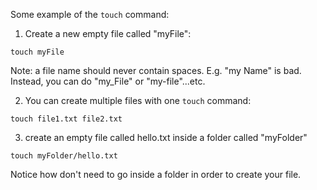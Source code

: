 Some example of the `touch` command:

1. Create a new empty file called "myFile":

```
touch myFile
```

Note: a file name should never contain spaces. E.g. "my Name" is bad. Instead, you can do "my_File" or "my-file"...etc.

2. You can create multiple files with one `touch` command:

```
touch file1.txt file2.txt
```

3. create an empty file called hello.txt inside a folder called "myFolder"

```
touch myFolder/hello.txt
```

Notice how don't need to go inside a folder in order to create your file. 